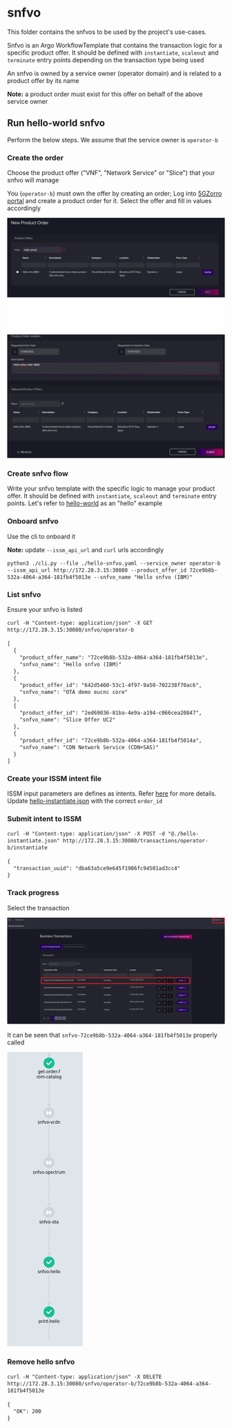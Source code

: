 # snfvo

This folder contains the snfvos to be used by the project's use-cases.

Snfvo is an Argo WorkflowTemplate that contains the transaction logic for a specific product offer. It should be defined with `instantiate`, `scaleout` and `terminate` entry points depending on the transaction type being used

An snfvo is owned by a service owner (operator domain) and is related to a product offer by its name

**Note:** a product order must exist for this offer on behalf of the above service owner

## Run hello-world snfvo

Perform the below steps. We assume that the service owner is `operator-b`

### Create the order

Choose the product offer ("VNF", "Network Service" or "Slice") that your snfvo will manage

You (`operator-b`) must own the offer by creating an order; Log into [5GZorro portal](https://github.com/5GZORRO/GUI) and create a product order for it. Select the offer and fill in values accordingly

![Order1](images/hello-snvfo-order-1.png)

![Order2](images/hello-snvfo-order-2.png)

### Create snfvo flow

Write your snfvo template with the specific logic to manage your product offer. It should be defined with `instantiate`, `scaleout` and `terminate` entry points. Let's refer to [hello-world](./hello-snfvo.yaml) as an "hello" example

### Onboard snfvo

Use the cli to onboard it

**Note:** update `--issm_api_url` and `curl` urls accordingly

```
python3 ./cli.py --file ./hello-snfvo.yaml --service_owner operator-b --issm_api_url http://172.28.3.15:30080 --product_offer_id 72ce9b8b-532a-4064-a364-181fb4f5013e --snfvo_name "Hello snfvo (IBM)"
```

### List snfvo

Ensure your snfvo is listed

```
curl -H "Content-type: application/json" -X GET  http://172.28.3.15:30080/snfvo/operator-b

[
  {
    "product_offer_name": "72ce9b8b-532a-4064-a364-181fb4f5013e",
    "snfvo_name": "Hello snfvo (IBM)"
  },
  {
    "product_offer_id": "642d5460-53c1-4f97-9a50-702238f70ac6",
    "snfvo_name": "OTA demo eucnc core"
  },
  {
    "product_offer_id": "2ed69036-81ba-4e9a-a194-c066cea20847",
    "snfvo_name": "Slice Offer UC2"
  },
  {
    "product_offer_id": "72ce9b8b-532a-4064-a364-181fb4f5014a",
    "snfvo_name": "CDN Network Service (CDN+SAS)"
  }
]

```

### Create your ISSM intent file

ISSM input parameters are defines as intents. Refer [here](../api/intents/README.md) for more details. Update [hello-instantiate.json](./hello-instantiate.json) with the correct `order_id`

### Submit intent to ISSM

```
curl -H "Content-type: application/json" -X POST -d "@./hello-instantiate.json" http://172.28.3.15:30080/transactions/operator-b/instantiate

{
  "transaction_uuid": "dba63a5ce9e645f1986fc94501ad3cc4"
}
```

### Track progress

Select the transaction

![IU3](images/hello-snvfo-ui-3.png)

It can be seen that `snfvo-72ce9b8b-532a-4064-a364-181fb4f5013e` properly called

![Flow4](images/hello-snvfo-flow-4.png)

### Remove hello snfvo

```
curl -H "Content-type: application/json" -X DELETE http://172.28.3.15:30080/snfvo/operator-b/72ce9b8b-532a-4064-a364-181fb4f5013e

{
  "OK": 200
}

```

